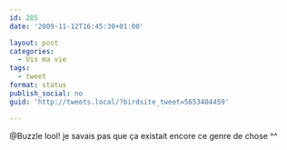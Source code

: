 ```yaml
---
id: 285
date: '2009-11-12T16:45:30+01:00'

layout: post
categories:
  - Vis ma vie
tags:
  - tweet
format: status
publish_social: no
guid: 'http://tweets.local/?birdsite_tweet=5653404459'

---
```


@Buzzle lool! je savais pas que ça existait encore ce genre de chose ^^